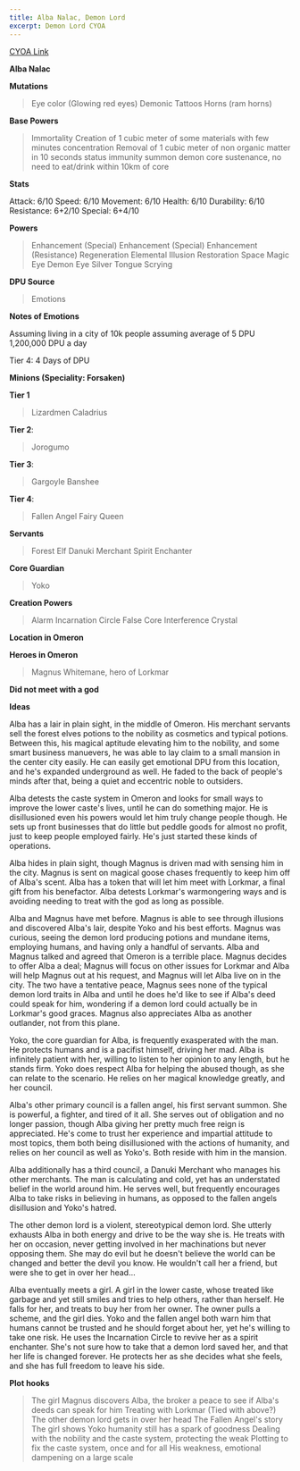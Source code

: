 ```yaml
---
title: Alba Nalac, Demon Lord
excerpt: Demon Lord CYOA
---
```


[CYOA Link](https://imgur.com/r/makeyourchoice/30Po7Hv)

**Alba Nalac**

**Mutations**

> Eye color (Glowing red eyes)
> Demonic Tattoos 
> Horns (ram horns)

**Base Powers**

> Immortality
> Creation of 1 cubic meter of some materials with few minutes concentration
> Removal of 1 cubic meter of non organic matter in 10 seconds
> status immunity
> summon demon core
> sustenance, no need to eat/drink within 10km of core

**Stats**

Attack: 6/10
Speed: 6/10
Movement: 6/10
Health: 6/10
Durability: 6/10
Resistance: 6+2/10
Special: 6+4/10

**Powers**

> Enhancement (Special)
> Enhancement (Special)
> Enhancement (Resistance)
> Regeneration
> Elemental
> Illusion
> Restoration
> Space
> Magic Eye
> Demon Eye
> Silver Tongue
> Scrying

**DPU Source**

> Emotions

**Notes of Emotions**

Assuming living in a city of 10k people
assuming average of 5 DPU
1,200,000 DPU a day

Tier 4: 4 Days of DPU

**Minions (Speciality: Forsaken)**

**Tier 1**

> Lizardmen
> Caladrius


**Tier 2**:

> Jorogumo

**Tier 3**:

> Gargoyle
> Banshee

**Tier 4**:

> Fallen Angel
> Fairy Queen

**Servants**

> Forest Elf
> Danuki Merchant
> Spirit Enchanter

**Core Guardian**

> Yoko 

**Creation Powers**

> Alarm
> Incarnation Circle
> False Core
> Interference Crystal

**Location in Omeron**

**Heroes in Omeron**

> Magnus Whitemane, hero of Lorkmar

**Did not meet with a god**

**Ideas**

Alba has a lair in plain sight, in the middle of Omeron. His merchant servants sell the forest elves potions to 
the nobility as cosmetics and typical potions. Between this, his magical aptitude elevating him to the nobility,
and some smart business manuevers, he was able to lay claim to a small mansion in the center city easily. He
can easily get emotional DPU from this location, and he's expanded underground as well. He faded to the back of 
people's minds after that, being a quiet and eccentric noble to outsiders. 

Alba detests the caste system in Omeron and looks for small ways to improve the lower caste's lives, until he can
do something major. He is disillusioned even his powers would let him truly change people though. He sets up front
businesses that do little but peddle goods for almost no profit, just to keep people employed fairly. He's just
started these kinds of operations. 

Alba hides in plain sight, though Magnus is driven mad with sensing him in the city. Magnus is sent on magical
goose chases frequently to keep him off of Alba's scent. Alba has a token that will let him meet with Lorkmar,
a final gift from his benefactor. Alba detests Lorkmar's warmongering ways and is avoiding needing to treat with
the god as long as possible. 

Alba and Magnus have met before. Magnus is able to see through illusions and discovered Alba's lair, despite Yoko
and his best efforts. Magnus was curious, seeing the demon lord producing potions and mundane items, employing 
humans, and having only a handful of servants. Alba and Magnus talked and agreed that Omeron is a terrible place.
Magnus decides to offer Alba a deal; Magnus will focus on other issues for Lorkmar and Alba will help Magnus out
at his request, and Magnus will let Alba live on in the city. The two have a tentative peace, Magnus sees none of
the typical demon lord traits in Alba and until he does he'd like to see if Alba's deed could speak for him,
wondering if a demon lord could actually be in Lorkmar's good graces. Magnus also appreciates Alba as another
outlander, not from this plane. 

Yoko, the core guardian for Alba, is frequently exasperated with the man. He protects humans and is a pacifist 
himself, driving her mad. Alba is infinitely patient with her, willing to listen to her opinion to any length,
but he stands firm. Yoko does respect Alba for helping the abused though, as she can relate to the scenario.
He relies on her magical knowledge greatly, and her council.

Alba's other primary council is a fallen angel, his first servant summon. She is powerful, a fighter, and tired
of it all. She serves out of obligation and no longer passion, though Alba giving her pretty much free reign
is appreciated. He's come to trust her experience and impartial attitude to most topics, them both
being disillusioned with the actions of humanity, and relies on her council as well as Yoko's. Both reside with 
him in the mansion. 

Alba additionally has a third council, a Danuki Merchant who manages his other merchants. The man is calculating
and cold, yet has an understated belief in the world around him. He serves well, but frequently encourages Alba
to take risks in believing in humans, as opposed to the fallen angels disillusion and Yoko's hatred. 

The other demon lord is a violent, stereotypical demon lord. She utterly exhausts Alba in both energy and 
drive to be the way she is. He treats with her on occasion, never getting involved in her machinations but
never opposing them. She may do evil but he doesn't believe the world can be changed and better the devil you
know. He wouldn't call her a friend, but were she to get in over her head... 

Alba eventually meets a girl. A girl in the lower caste, whose treated like garbage and yet still smiles and 
tries to help others, rather than herself. He falls for her, and treats to buy her from her owner. The owner
pulls a scheme, and the girl dies. Yoko and the fallen angel both warn him that humans cannot be trusted and he
should forget about her, yet he's willing to take one risk. He uses the Incarnation Circle to revive her as a 
spirit enchanter. She's not sure how to take that a demon lord saved her, and that her life is changed forever. 
He protects her as she decides what she feels, and she has full freedom to leave his side. 

**Plot hooks**

> The girl
> Magnus discovers Alba, the broker a peace to see if Alba's deeds can speak for him
> Treating with Lorkmar (Tied with above?)
> The other demon lord gets in over her head
> The Fallen Angel's story
> The girl shows Yoko humanity still has a spark of goodness
> Dealing with the nobility and the caste system, protecting the weak
> Plotting to fix the caste system, once and for all
> His weakness, emotional dampening on a large scale